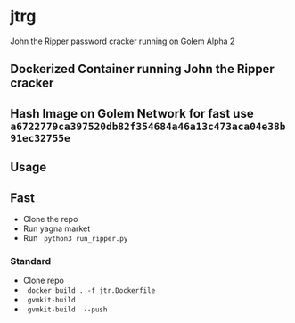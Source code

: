 # jtrg
John the Ripper password cracker running on Golem Alpha 2

## Dockerized Container running John the Ripper cracker

## Hash Image on Golem Network for fast use <code> a6722779ca397520db82f354684a46a13c473aca04e38b91ec32755e </code>

## Usage

## Fast
- Clone the repo
- Run yagna market
- Run <code> python3 run_ripper.py </code>
### Standard
- Clone repo
- <code> docker build . -f jtr.Dockerfile </code>
- <code> gvmkit-build <image id> </code>
- <code> gvmkit-build <image id> --push </code>
